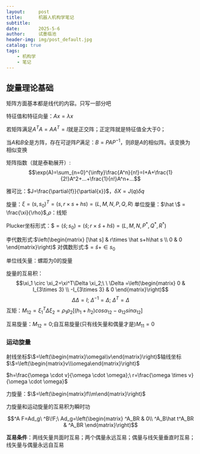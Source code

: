 ```yaml
---
layout:     post
title:      机器人机构学笔记
subtitle:   
date:       2025-5-6
author:     试墨临池
header-img: img/post_default.jpg
catalog: true
tags:
    - 机构学
    - 笔记
---
```


## 旋量理论基础

矩阵方面基本都是线代的内容。只写一部分吧

特征值和特征向量：$Ax=\lambda x$

若矩阵满足$A^TA=AA^T=I$就是正交阵；正定阵就是特征值全大于0；

当$A$和$B$全是方阵，存在可逆阵$P$满足：$B=PAP^{-1}$，则$B$是$A$的相似阵。该变换为相似变换

矩阵指数（就是泰勒展开）:
$$\exp(A)=\sum_{n=0}^{\infty}\frac{A^n}{n!}=I+A+\frac{1}{2!}A^2+...+\frac{1}{n!}A^n+...$$

雅可比：$J=\frac{\partial{f}}{\partial{x}}$，$\delta X=J(q)\delta q$

旋量：$\xi=(s,s_0)^T=(s,r\times s+hs)=(L,M,N,P,Q,R)$
单位旋量：$\hat \$ = \frac{\xi}{\rho}$,$\rho$：线矩

Plucker坐标形式：$\$=(\hat s;s_0)=(\hat s;r\times \hat s+h\hat s)=(L,M,N,P^*,Q^*,R^*)$

李代数形式:$\left(\begin{matrix}
    [\hat s] & r\times \hat s+h\hat s \\
    0 & 0
    \end{matrix}\right)$
对偶数形式:$\$=\hat s+\in s_0$

单位线矢量：螺距为0的旋量

旋量的互易积：$$\xi_1 \circ \xi_2=\xi^T\Delta \xi_2;\ \ \Delta =\left(\begin{matrix}
    0 & I_{3\times 3} \\
    -I_{3\times 3} & 0
\end{matrix}\right)$$
$$\Delta \Delta = I;\ \Delta^{-1}=\Delta;\ \Delta^T = \Delta$$
互矩：$M_{12}=\xi_1^T\Delta \xi_2=\rho_1\rho_2[(h_1+h_2)cos\alpha_{12}-a_{12}sin\alpha_{12}]$

互易旋量：$M_{12}=0$;自互易旋量(只有线矢量和偶量才是)$M_{11}=0$

### 运动旋量

射线坐标$\$=\left(\begin{matrix}\omega\\v\end{matrix}\right)$轴线坐标$\$=\left(\begin{matrix}v\\\omega\end{matrix}\right)$

$h=\frac{\omega \cdot v}{\omega \cdot \omega};\ r=\frac{\omega \times v}{\omega \cdot \omega}$

力旋量：$\$=\left(\begin{matrix}f\\m\end{matrix}\right)$

力旋量和运动旋量的互易积为瞬时功

$$^A F=Ad_g\  ^B\!F;\ Ad_g=\left(\begin{matrix}
    ^A_BR & 0\\
    ^A_B\hat t^A_BR & ^A_BR
\end{matrix}\right)$$

**互易条件**：两线矢量共面时互易；两个偶量永远互易；偶量与线矢量垂直时互易；线矢量与偶量永远自互易